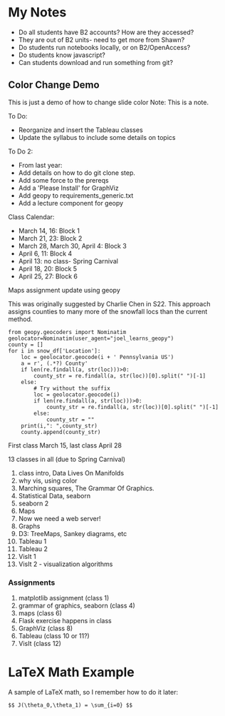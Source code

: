 # My Notes #

* Do all students have B2 accounts? How are they accessed?
 * They are out of B2 units- need to get more from Shawn?
* Do students run notebooks locally, or on B2/OpenAccess?
* Do students know javascript?
* Can students download and run something from git?


<!-- .slide: data-background="#ff0000" -->
## Color Change Demo ##
This is just a demo of how to change slide color
Note:
This is a note.


To Do:

* Reorganize and insert the Tableau classes
* Update the syllabus to include some details on topics


To Do 2:
* From last year:
 * Add details on how to do git clone step.
 * Add some force to the prereqs
 * Add a 'Please Install' for GraphViz
 * Add geopy to requirements_generic.txt
 * Add a lecture component for geopy


Class Calendar:

* March 14, 16: Block 1
* March 21, 23: Block 2
* March 28, March 30, April 4: Block 3
* April 6, 11: Block 4
* April 13: no class- Spring Carnival
* April 18, 20: Block 5
* April 25, 27: Block 6


Maps assignment update using geopy

This was originally suggested by Charlie Chen in S22.  This
approach assigns counties to many more of the snowfall locs
than the current method.

```
from geopy.geocoders import Nominatim
geolocator=Nominatim(user_agent="joel_learns_geopy")
county = []
for i in snow_df['Location']:
    loc = geolocator.geocode(i + ' Pennsylvania US')
    a = r', (.*?) County'
    if len(re.findall(a, str(loc)))>0:
        county_str = re.findall(a, str(loc))[0].split(" ")[-1]
    else:
        # Try without the suffix
        loc = geolocator.geocode(i)
        if len(re.findall(a, str(loc)))>0:
            county_str = re.findall(a, str(loc))[0].split(" ")[-1]
        else:
            county_str = ""
    print(i,": ",county_str)
    county.append(county_str)
```


First class March 15, last class April 28

13 classes in all (due to Spring Carnival)


1. class intro, Data Lives On Manifolds
2. why vis, using color
3. Marching squares, The Grammar Of Graphics.
4. Statistical Data, seaborn
5. seaborn 2
6. Maps
7. Now we need a web server!
8. Graphs
9. D3: TreeMaps, Sankey diagrams, etc
10. Tableau 1
11. Tableau 2
12. VisIt 1
13. VisIt 2 - visualization algorithms


### Assignments
1. matplotlib assignment (class 1)
2. grammar of graphics, seaborn (class 4)
4. maps (class 6)
5. Flask exercise happens in class
6. GraphViz (class 8)
7. Tableau (class 10 or 11?)
8. VisIt (class 12)


# LaTeX Math Example

A sample of LaTeX math, so I remember how to do it later:

`$$ J(\theta_0,\theta_1) = \sum_{i=0} $$`
